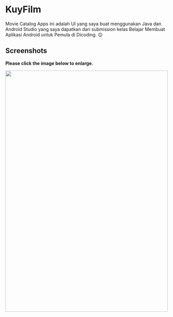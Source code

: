 # KuyFilm
Movie Catalog Apps ini adalah UI yang saya buat menggunakan Java dan Android Studio yang saya dapatkan dari submission kelas Belajar Membuat Aplikasi Android untuk Pemula di Dicoding. 😉

## Screenshots

**Please click the image below to enlarge.**

<img src="https://github.com/jokosulaiman/KuyFilm/blob/master/Screenshots/20200513_231503.jpg" height="750" width="100%" hspace="0">





